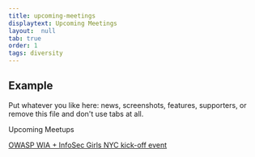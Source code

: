 ```yaml
---
title: upcoming-meetings
displaytext: Upcoming Meetings
layout:  null
tab: true
order: 1
tags: diversity
---
```


## Example

Put whatever you like here: news, screenshots, features, supporters, or remove this file and don't use tabs at all.

Upcoming Meetups

[OWASP WIA + InfoSec Girls NYC kick-off event](https://www.meetup.com/womeninappsec/events/266965314/)
